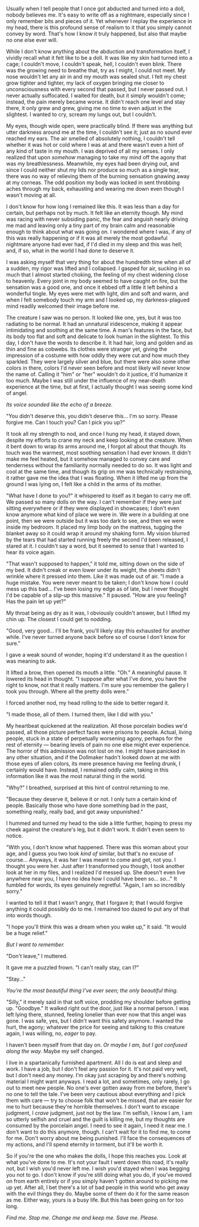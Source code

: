 Usually when I tell people that I once got abducted and turned into a doll, nobody believes me. It's easy to write off as a nightmare, especially since I only remember bits and pieces of it. Yet whenever I replay the experience in my head, there is this profound sense of realism to it that you simply cannot convey by word. That's how I know it truly happened, but also that maybe no one else ever will. 

While I don't know anything about the abduction and transformation itself, I vividly recall what it felt like to be a doll. It was like my skin had turned into a cage; I couldn't move, I couldn't speak, hell, I couldn't even blink. There was the growing need to breathe that, try as I might, I could not meet. My nose wouldn't let any air in and my mouth was sealed shut. I felt my chest grow tighter and tighter, my lack of oxygen bringing me closer to unconsciousness with every second that passed, but I never passed out. I never actually suffocated. I waited for death, but it simply wouldn't come; instead, the pain merely became worse. It didn't reach one level and stay there, it only grew and grew, giving me no time to even adjust in the slightest. I wanted to cry, scream my lungs out, but I couldn't. 

My eyes, though wide open, were practically blind. If there was anything but utter darkness around me at the time, I couldn't see it; just as no sound ever reached my ears. The air smelled of absolutely nothing, I couldn't tell whether it was hot or cold where I was at and there wasn't even a hint of any kind of taste in my mouth. I was deprived of all my senses. I only realized that upon *somehow* managing to take my mind off the agony that was my breathlessness. Meanwhile, my eyes had been drying out, and since I could neither shut my lids nor produce so much as a single tear, there was no way of relieving them of the burning sensation gnawing away at my corneas. The odd position my body was locked in sent throbbing aches through my back, exhausting and wearing me down even though I wasn't moving at all. 

I don't know for how long I remained like this. It was less than a day for certain, but perhaps not by much. It felt like an eternity though. My mind was racing with never subsiding panic, the fear and anguish nearly driving me mad and leaving only a tiny part of my brain calm and reasonable enough to think about what was going on. I wondered where I was, if any of this was really happening or if it was all merely the most godawful nightmare anyone had ever had, if I'd died in my sleep and this was hell; and, if so, what in the world I had done to deserve it. 

I was asking myself that very thing for about the hundredth time when all of a sudden, my rigor was lifted and I collapsed. I gasped for air, sucking in so much that I almost started choking, the feeling of my chest widening close to heavenly. Every joint in my body seemed to have caught on fire, but the sensation was a good one, and once it ebbed off a little it left behind a wonderful tingle. My eyes were met with light, dim and soft and warm, and when I felt somebody touch my arm and I looked up, my darkness-plagued mind readily welcomed their image before me. 

The creature I saw was no person. It looked like one, yes, but it was too radiating to be normal. It had an unnatural iridescence, making it appear intimidating and soothing at the same time. A man's features in the face, but its body too flat and soft and delicate to look human in the slightest. To this day, I don't have the words to describe it. It had hair, long and golden and as thin and fine as cobwebs. Its clothes were stranger yet, giving the impression of a costume with how oddly they were cut and how much they sparkled. They were largely silver and blue, but there were also some other colors in there, colors I'd never seen before and most likely will never know the name of. Calling it "him" or "her" wouldn't do it justice, it'd humanize it too much. Maybe I was still under the influence of my near-death experience at the time, but at first, I actually thought I was seeing some kind of angel.

*Its voice sounded like the echo of a breeze.*

"You didn't deserve this, you didn't deserve this… I'm so sorry. Please forgive me. Can I touch you? Can I pick you up?" 

It took all my strength to nod, and once I hung my head, it stayed down, despite my efforts to crane my neck and keep looking at the creature. When it bent down to wrap its arms around me, I forgot all about that though. Its touch was the warmest, most soothing sensation I had ever known. It didn't make me feel heated, but it somehow managed to convey care and tenderness without the familiarity normally needed to do so. It was light and cool at the same time, and though its grip on me was technically restraining, it rather gave me the idea that I was floating. When it lifted me up from the ground I was lying on, I felt like a child in the arms of its mother. 

"What have I done to you?" it whispered to itself as it began to carry me off. We passed so many dolls on the way. I can't remember if they were just sitting everywhere or if they were displayed in showcases; I don't even know anymore what kind of place we were in. We were in a building at one point, then we were outside but it was too dark to see, and then we were inside my bedroom. It placed my limp body on the mattress, tugging the blanket away so it could wrap it around my shaking form. My vision blurred by the tears that had started running freely the second I'd been released, I stared at it. I couldn't say a word, but it seemed to sense that I wanted to hear its voice again. 

"That wasn't supposed to happen," it told me, sitting down on the side of my bed. It didn't creak or even lower under its weight, the sheets didn't wrinkle where it pressed into them. Like it was made out of air. "I made a huge mistake. You were never meant to be taken; I don't know how I could mess up this bad… I've been losing my edge as of late, but I never thought I'd be capable of a slip-up this massive." It paused. "How are you feeling? Has the pain let up yet?"

My throat being as dry as it was, I obviously couldn't answer, but I lifted my chin up. The closest I could get to nodding.

"Good, very good… I'll be frank, you'll likely stay this exhausted for another while. I've never turned anyone back before so of course I don't know for sure."

I gave a weak sound of wonder, hoping it'd understand it as the question I was meaning to ask.

It lifted a brow, then opened its mouth a little. "Oh." A meaningful pause. It lowered its head in thought. "I suppose after what I've done, you have the right to know, not that it really matters. I'm sure you remember the gallery I took you through. Where all the pretty dolls were."

I forced another nod, my head rolling to the side to better regard it.

"I made those, all of them. I turned them, like I did with you."

My heartbeat quickened at the realization. All those porcelain bodies we'd passed, all those picture perfect faces were prisons to people. Actual, living people, stuck in a state of perpetually worsening agony, perhaps for the rest of eternity — bearing levels of pain no one else might ever experience. The horror of this admission was not lost on me. I might have panicked in any other situation, and if the Dollmaker hadn't looked down at me with those eyes of alien colors, its mere presence having me feeling drunk, I certainly would have. Instead, I remained oddly calm, taking in this information like it was the most natural thing in the world. 

"Why?" I breathed, surprised at this hint of control returning to me. 

"Because they deserve it, believe it or not. I only turn a certain kind of people. Basically those who have done something bad in the past, something really, really bad, and got away unpunished." 

I hummed and turned my head to the side a little further, hoping to press my cheek against the creature's leg, but it didn't work. It didn't even seem to notice.

"With you, I don't know what happened. There was this woman about your age, and I guess you two look *kind of* similar, but that's no excuse of course… Anyways, it was her I was meant to come and get, not you. I thought you were her. Just after I transformed you though, I took another look at her in my files, and I realized I'd messed up. She doesn't even live anywhere near you, I have no idea how I could have been so… *so*…" It fumbled for words, its eyes genuinely regretful. "Again, I am so incredibly sorry." 

I wanted to tell it that I wasn't angry, that I forgave it; that I would forgive anything it could possibly do to me. I remained too dazed to put any of that into words though.

"I hope you'll think this was a dream when you wake up," it said. "It would be a huge relief." 

*But I want to remember.*

"Don't leave," I muttered. 

It gave me a puzzled frown. "I can't really stay, can I?"

"Stay…"

*You're the most beautiful thing I've ever seen; the only beautiful thing.*

"Silly," it merely said in that soft voice, prodding my shoulder before getting up. "Goodbye." It walked right out the door, just like a normal person. I was left lying there, stunned, feeling lonelier than ever now that this angel was gone. I was safe, yes, but I didn't want this safety anymore. I wanted the hurt, the agony; whatever the price for seeing and talking to this creature again, I was willing, no, *eager* to pay. 

I haven't been myself from that day on. *Or maybe I am, but I got confused along the way.* Maybe my self changed. 

I live in a spartanically furnished apartment. All I do is eat and sleep and work. I have a job, but I don't feel any passion for it. It's not paid very well, but I don't need any money. I'm okay just scraping by and there's nothing material I might want anyways. I read a lot, and sometimes, only rarely, I go out to meet new people. No one's ever gotten away from me before, there's no one to tell the tale. I've been very cautious about everything and I pick them with care — try to choose folk that won't be missed, that are easier for me to hurt because they're horrible themselves. I don't want to escape judgment, I *crave* judgment, just not by the law. I'm selfish, I know I am, I am so utterly selfish and cruel and the guilt is killing me, but my thoughts are consumed by the porcelain angel. I need to see it again, I need it near me. I don't want to do this anymore, though. I can't wait for it to find me, to come for me. Don't worry about me being punished. I'll face the consequences of my actions, and I'll spend eternity in torment, but it'll be worth it. 

So if you're the one who makes the dolls, I hope this reaches you. Look at what you've done to me. It's not your fault I went down this road, it's really not, but I wish you'd never left me. I wish you'd stayed when I was begging you not to go. I don't know if you're still doing what you do, if you've moved on from earth entirely or if you simply haven't gotten around to picking me up yet. After all, I bet there's a lot of bad people in this world who get away with the evil things they do. Maybe some of them do it for the same reason as me. Either way, yours is a busy life. But this has been going on for too long. 

*Find me. Stop me. Change me and keep me. Save me. Please.*